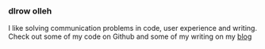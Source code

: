 ### dlrow olleh

I like solving communication problems in code, user experience and writing. Check out some of my code on Github and some of my writing on my <a href="https://sombrerob.ro/" target="_blank">blog</a>

<!--
**jloleysens/jloleysens** is a ✨ _special_ ✨ repository because its `README.md` (this file) appears on your GitHub profile.

Here are some ideas to get you started:

- 🔭 I’m currently working on ...
- 🌱 I’m currently learning ...
- 👯 I’m looking to collaborate on ...
- 🤔 I’m looking for help with ...
- 💬 Ask me about ...
- 📫 How to reach me: ...
- 😄 Pronouns: ...
- ⚡ Fun fact: ...
-->
